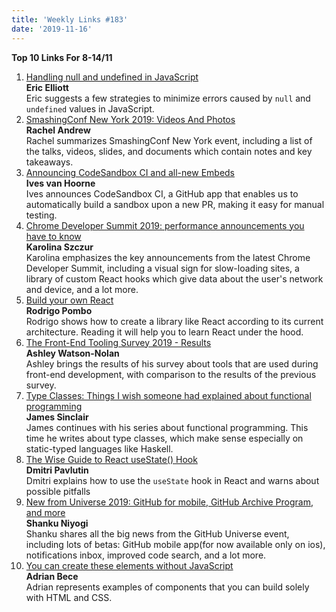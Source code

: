 ```yaml
---
title: 'Weekly Links #183'
date: '2019-11-16'
---
```


**Top 10 Links For 8-14/11**

1. [Handling null and undefined in JavaScript](https://medium.com/javascript-scene/handling-null-and-undefined-in-javascript-1500c65d51ae)  
   **Eric Elliott**  
   Eric suggests a few strategies to minimize errors caused by `null` and `undefined` values in JavaScript.
2. [SmashingConf New York 2019: Videos And Photos](https://www.smashingmagazine.com/2019/11/smashingconf-ny-2019/)  
   **Rachel Andrew**  
   Rachel summarizes SmashingConf New York event, including a list of the talks, videos, slides, and documents which contain notes and key takeaways.
3. [Announcing CodeSandbox CI and all-new Embeds](https://codesandbox.io/post/codesandbox-ci-embeds)  
   **Ives van Hoorne**  
   Ives announces CodeSandbox CI, a GitHub app that enables us to automatically build a sandbox upon a new PR, making it easy for manual testing.
4. [Chrome Developer Summit 2019: performance announcements you have to know](https://calibreapp.com/blog/performance-at-chrome-dev-summit)  
   **Karolina Szczur**  
   Karolina emphasizes the key announcements from the latest Chrome Developer Summit, including a visual sign for slow-loading sites, a library of custom React hooks which give data about the user's network and device, and a lot more.
5. [Build your own React](https://pomb.us/build-your-own-react/)  
   **Rodrigo Pombo**  
   Rodrigo shows how to create a library like React according to its current architecture. Reading it will help you to learn React under the hood.
6. [The Front-End Tooling Survey 2019 - Results](https://ashleynolan.co.uk/blog/frontend-tooling-survey-2019-results)  
   **Ashley Watson-Nolan**  
   Ashley brings the results of his survey about tools that are used during front-end development, with comparison to the results of the previous survey.
7. [Type Classes: Things I wish someone had explained about functional programming](https://jrsinclair.com/articles/2019/type-classes-what-i-wish-someone-had-explained-about-functional-programming/)  
   **James Sinclair**  
   James continues with his series about functional programming. This time he writes about type classes, which make sense especially on static-typed languages like Haskell.
8. [The Wise Guide to React useState() Hook](https://dmitripavlutin.com/react-usestate-hook-guide/)  
   **Dmitri Pavlutin**  
   Dmitri explains how to use the `useState` hook in React and warns about possible pitfalls
9. [New from Universe 2019: GitHub for mobile, GitHub Archive Program, and more](https://github.blog/2019-11-13-universe-day-one/)  
   **Shanku Niyogi**  
   Shanku shares all the big news from the GitHub Universe event, including lots of betas: GitHub mobile app(for now available only on ios), notifications inbox, improved code search, and a lot more.
10. [You can create these elements without JavaScript](https://dev.to/adrianbdesigns/you-can-create-these-elements-without-javascript-525a)  
    **Adrian Bece**  
    Adrian represents examples of components that you can build solely with HTML and CSS.
